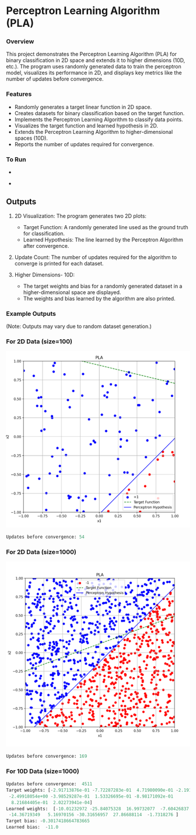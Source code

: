 # Perceptron Learning Algorithm (PLA)

### Overview 

This project demonstrates the Perceptron Learning Algorithm (PLA) for binary classification in 2D space and extends it to higher dimensions (10D, etc.). The program uses randomly generated data to train the perceptron model, visualizes its performance in 2D, and displays key metrics like the number of updates before convergence.

### Features

* Randomly generates a target linear function in 2D space.
* Creates datasets for binary classification based on the target function.
* Implements the Perceptron Learning Algorithm to classify data points.
* Visualizes the target function and learned hypothesis in 2D.
* Extends the Perceptron Learning Algorithm to higher-dimensional spaces (10D).
* Reports the number of updates required for convergence.

### To Run 
* ```bash pip install requirements.txt

* ```bash python pla.py


## Outputs 
1. 2D Visualization: The program generates two 2D plots:

    * Target Function: A randomly generated line used as the ground truth for classification.
    * Learned Hypothesis: The line learned by the Perceptron Algorithm after convergence.

2. Update Count: The number of updates required for the algorithm to converge is printed for each dataset.

3. Higher Dimensions- 10D:
    * The target weights and bias for a randomly generated dataset in a higher-dimensional space are displayed.
    * The weights and bias learned by the algorithm are also printed.

### Example Outputs
(Note: Outputs may vary due to random dataset generation.)

### For 2D Data (size=100)
![Perceptron Visualization](images/pla-size100.png)

```python
Updates before convergence: 54
```
### For 2D Data (size=1000)
![Perceptron Visualization](images/pla-size1000.png)

```python
Updates before convergence: 169
```

### For 10D Data (size=1000)
```python 
Updates before convergence:  4511
Target weights: [-2.91713876e-01 -7.72287283e-01  4.71980090e-01 -2.19131976e-01
 -2.49918054e+00 -3.98529287e-01  1.53326695e-01 -8.98171092e-01
  8.21684405e-01  2.02273941e-04]
Learned weights:  [-10.01232972 -25.84075328  16.99732077  -7.60426837 -86.66905751
 -14.36719349   5.16970156 -30.31656957  27.86688114  -1.7318276 ]       
Target bias: -0.3017418664783665
Learned bias:  -11.0
```



